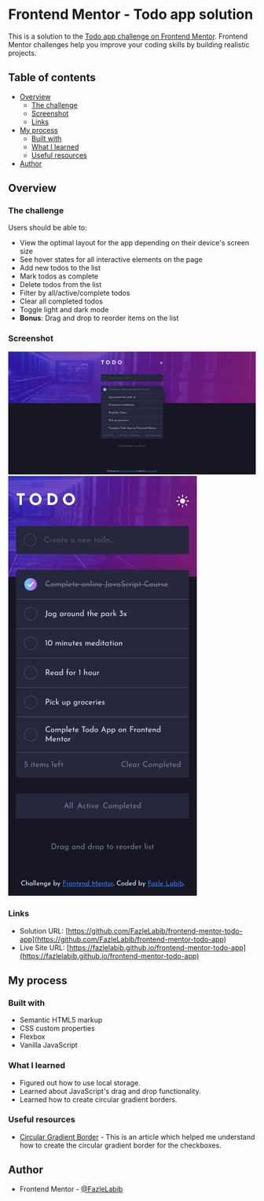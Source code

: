 # Frontend Mentor - Todo app solution

This is a solution to the [Todo app challenge on Frontend Mentor](https://www.frontendmentor.io/challenges/todo-app-Su1_KokOW). Frontend Mentor challenges help you improve your coding skills by building realistic projects.

## Table of contents

- [Overview](#overview)
  - [The challenge](#the-challenge)
  - [Screenshot](#screenshot)
  - [Links](#links)
- [My process](#my-process)
  - [Built with](#built-with)
  - [What I learned](#what-i-learned)
  - [Useful resources](#useful-resources)
- [Author](#author)

## Overview

### The challenge

Users should be able to:

- View the optimal layout for the app depending on their device's screen size
- See hover states for all interactive elements on the page
- Add new todos to the list
- Mark todos as complete
- Delete todos from the list
- Filter by all/active/complete todos
- Clear all completed todos
- Toggle light and dark mode
- **Bonus**: Drag and drop to reorder items on the list

### Screenshot

![](./screenshots/desktop-screenshot.png)
![](./screenshots/mobile-screenshot.png)

### Links

- Solution URL: [https://github.com/FazleLabib/frontend-mentor-todo-app](https://github.com/FazleLabib/frontend-mentor-todo-app)
- Live Site URL: [https://fazlelabib.github.io/frontend-mentor-todo-app](https://fazlelabib.github.io/frontend-mentor-todo-app)

## My process

### Built with

- Semantic HTML5 markup
- CSS custom properties
- Flexbox
- Vanilla JavaScript

### What I learned

- Figured out how to use local storage.
- Learned about JavaScript's drag and drop functionality.
- Learned how to create circular gradient borders.

<!-- To see how you can add code snippets, see below: -->

<!-- ```html
<h1>Some HTML code I'm proud of</h1>
```
```css
.proud-of-this-css {
  color: papayawhip;
}
```
```js
const proudOfThisFunc = () => {
  console.log('🎉')
}
``` -->

### Useful resources

- [Circular Gradient Border](https://stackoverflow.com/questions/51496204/border-gradient-with-border-radius) - This is an article which helped me understand how to create the circular gradient border for the checkboxes.

## Author

- Frontend Mentor - [@FazleLabib](https://www.frontendmentor.io/profile/FazleLabib)
